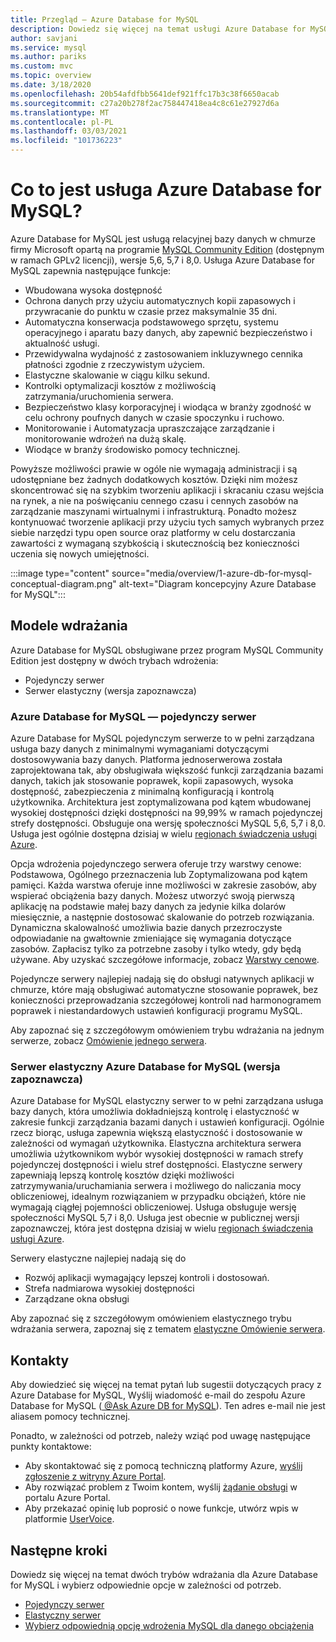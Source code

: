 ```yaml
---
title: Przegląd — Azure Database for MySQL
description: Dowiedz się więcej na temat usługi Azure Database for MySQL, usługi relacyjnej bazy danych w chmurze firmy Microsoft w oparciu o wersję MySQL Community Edition.
author: savjani
ms.service: mysql
ms.author: pariks
ms.custom: mvc
ms.topic: overview
ms.date: 3/18/2020
ms.openlocfilehash: 20b54afdfbb5641def921ffc17b3c38f6650acab
ms.sourcegitcommit: c27a20b278f2ac758447418ea4c8c61e27927d6a
ms.translationtype: MT
ms.contentlocale: pl-PL
ms.lasthandoff: 03/03/2021
ms.locfileid: "101736223"
---
```

# <a name="what-is-azure-database-for-mysql"></a>Co to jest usługa Azure Database for MySQL?

Azure Database for MySQL jest usługą relacyjnej bazy danych w chmurze firmy Microsoft opartą na programie [MySQL Community Edition](https://www.mysql.com/products/community/) (dostępnym w ramach GPLv2 licencji), wersje 5,6, 5,7 i 8,0. Usługa Azure Database for MySQL zapewnia następujące funkcje:

- Wbudowana wysoka dostępność
- Ochrona danych przy użyciu automatycznych kopii zapasowych i przywracanie do punktu w czasie przez maksymalnie 35 dni.
- Automatyczna konserwacja podstawowego sprzętu, systemu operacyjnego i aparatu bazy danych, aby zapewnić bezpieczeństwo i aktualność usługi.
- Przewidywalna wydajność z zastosowaniem inkluzywnego cennika płatności zgodnie z rzeczywistym użyciem.
- Elastyczne skalowanie w ciągu kilku sekund.
- Kontrolki optymalizacji kosztów z możliwością zatrzymania/uruchomienia serwera. 
- Bezpieczeństwo klasy korporacyjnej i wiodąca w branży zgodność w celu ochrony poufnych danych w czasie spoczynku i ruchowo.
- Monitorowanie i Automatyzacja upraszczające zarządzanie i monitorowanie wdrożeń na dużą skalę.
- Wiodące w branży środowisko pomocy technicznej.

Powyższe możliwości prawie w ogóle nie wymagają administracji i są udostępniane bez żadnych dodatkowych kosztów. Dzięki nim możesz skoncentrować się na szybkim tworzeniu aplikacji i skracaniu czasu wejścia na rynek, a nie na poświęcaniu cennego czasu i cennych zasobów na zarządzanie maszynami wirtualnymi i infrastrukturą. Ponadto możesz kontynuować tworzenie aplikacji przy użyciu tych samych wybranych przez siebie narzędzi typu open source oraz platformy w celu dostarczania zawartości z wymaganą szybkością i skutecznością bez konieczności uczenia się nowych umiejętności.

:::image type="content" source="media/overview/1-azure-db-for-mysql-conceptual-diagram.png" alt-text="Diagram koncepcyjny Azure Database for MySQL":::

## <a name="deployment-models"></a>Modele wdrażania

Azure Database for MySQL obsługiwane przez program MySQL Community Edition jest dostępny w dwóch trybach wdrożenia:
- Pojedynczy serwer 
- Serwer elastyczny (wersja zapoznawcza)
  
### <a name="azure-database-for-mysql---single-server"></a>Azure Database for MySQL — pojedynczy serwer

Azure Database for MySQL pojedynczym serwerze to w pełni zarządzana usługa bazy danych z minimalnymi wymaganiami dotyczącymi dostosowywania bazy danych. Platforma jednoserwerowa została zaprojektowana tak, aby obsługiwała większość funkcji zarządzania bazami danych, takich jak stosowanie poprawek, kopii zapasowych, wysoka dostępność, zabezpieczenia z minimalną konfiguracją i kontrolą użytkownika. Architektura jest zoptymalizowana pod kątem wbudowanej wysokiej dostępności dzięki dostępności na 99,99% w ramach pojedynczej strefy dostępności. Obsługuje ona wersję społeczności MySQL 5,6, 5,7 i 8,0. Usługa jest ogólnie dostępna dzisiaj w wielu [regionach świadczenia usługi Azure](https://azure.microsoft.com/global-infrastructure/services/).

Opcja wdrożenia pojedynczego serwera oferuje trzy warstwy cenowe: Podstawowa, Ogólnego przeznaczenia lub Zoptymalizowana pod kątem pamięci. Każda warstwa oferuje inne możliwości w zakresie zasobów, aby wspierać obciążenia bazy danych. Możesz utworzyć swoją pierwszą aplikację na podstawie małej bazy danych za jedynie kilka dolarów miesięcznie, a następnie dostosować skalowanie do potrzeb rozwiązania. Dynamiczna skalowalność umożliwia bazie danych przezroczyste odpowiadanie na gwałtownie zmieniające się wymagania dotyczące zasobów. Zapłacisz tylko za potrzebne zasoby i tylko wtedy, gdy będą używane. Aby uzyskać szczegółowe informacje, zobacz [Warstwy cenowe](concepts-pricing-tiers.md).

Pojedyncze serwery najlepiej nadają się do obsługi natywnych aplikacji w chmurze, które mają obsługiwać automatyczne stosowanie poprawek, bez konieczności przeprowadzania szczegółowej kontroli nad harmonogramem poprawek i niestandardowych ustawień konfiguracji programu MySQL. 

Aby zapoznać się z szczegółowym omówieniem trybu wdrażania na jednym serwerze, zobacz [Omówienie jednego serwera](single-server-overview.md).

### <a name="azure-database-for-mysql---flexible-server-preview"></a>Serwer elastyczny Azure Database for MySQL (wersja zapoznawcza)

Azure Database for MySQL elastyczny serwer to w pełni zarządzana usługa bazy danych, która umożliwia dokładniejszą kontrolę i elastyczność w zakresie funkcji zarządzania bazami danych i ustawień konfiguracji. Ogólnie rzecz biorąc, usługa zapewnia większą elastyczność i dostosowanie w zależności od wymagań użytkownika. Elastyczna architektura serwera umożliwia użytkownikom wybór wysokiej dostępności w ramach strefy pojedynczej dostępności i wielu stref dostępności. Elastyczne serwery zapewniają lepszą kontrolę kosztów dzięki możliwości zatrzymywania/uruchamiania serwera i możliwego do naliczania mocy obliczeniowej, idealnym rozwiązaniem w przypadku obciążeń, które nie wymagają ciągłej pojemności obliczeniowej. Usługa obsługuje wersję społeczności MySQL 5,7 i 8,0. Usługa jest obecnie w publicznej wersji zapoznawczej, która jest dostępna dzisiaj w wielu [regionach świadczenia usługi Azure](https://azure.microsoft.com/global-infrastructure/services/).

Serwery elastyczne najlepiej nadają się do 
- Rozwój aplikacji wymagający lepszej kontroli i dostosowań.
- Strefa nadmiarowa wysokiej dostępności
- Zarządzane okna obsługi

Aby zapoznać się z szczegółowym omówieniem elastycznego trybu wdrażania serwera, zapoznaj się z tematem [elastyczne Omówienie serwera](flexible-server/overview.md).

## <a name="contacts"></a>Kontakty
Aby dowiedzieć się więcej na temat pytań lub sugestii dotyczących pracy z Azure Database for MySQL, Wyślij wiadomość e-mail do zespołu Azure Database for MySQL ([ @Ask Azure DB for MySQL](mailto:AskAzureDBforMySQL@service.microsoft.com)). Ten adres e-mail nie jest aliasem pomocy technicznej.

Ponadto, w zależności od potrzeb, należy wziąć pod uwagę następujące punkty kontaktowe:

- Aby skontaktować się z pomocą techniczną platformy Azure, [wyślij zgłoszenie z witryny Azure Portal](https://portal.azure.com/?#blade/Microsoft_Azure_Support/HelpAndSupportBlade).
- Aby rozwiązać problem z Twoim kontem, wyślij [żądanie obsługi](https://ms.portal.azure.com/#blade/Microsoft_Azure_Support/HelpAndSupportBlade/newsupportrequest) w portalu Azure Portal.
- Aby przekazać opinię lub poprosić o nowe funkcje, utwórz wpis w platformie [UserVoice](https://feedback.azure.com/forums/597982-azure-database-for-mysql).

## <a name="next-steps"></a>Następne kroki

Dowiedz się więcej na temat dwóch trybów wdrażania dla Azure Database for MySQL i wybierz odpowiednie opcje w zależności od potrzeb.

- [Pojedynczy serwer](single-server/index.yml)
- [Elastyczny serwer](flexible-server/index.yml)
- [Wybierz odpowiednią opcję wdrożenia MySQL dla danego obciążenia](select-right-deployment-type.md)
